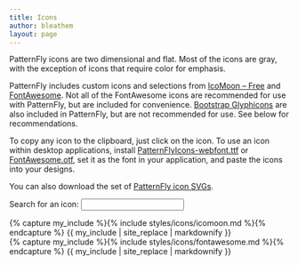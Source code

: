 ```yaml
---
title: Icons
author: bleathem
layout: page
---
```

PatternFly icons are two dimensional and flat. Most of the icons are gray, with the exception of icons that require color for emphasis.

PatternFly includes custom icons and selections from [IcoMoon &#8211; Free][1] and [FontAwesome][2]. Not all of the FontAwesome icons are recommended for use with PatternFly, but are included for convenience. [Bootstrap Glyphicons][3] are also included in PatternFly, but are not recommended for use. See below for recommendations.

To copy any icon to the clipboard, just click on the icon. To use an icon within desktop applications, install [PatternFlyIcons-webfont.ttf][4] or [FontAwesome.otf][5], set it as the font in your application, and paste the icons into your designs.

You can also download the set of [PatternFly icon SVGs][6].

Search for an icon: <input type="text" id="icon-search"/>

<div class="row icons">
  <div class="col-sm-6 col-md-6 icomoon">
{% capture my_include %}{% include styles/icons/icomoon.md %}{% endcapture %}
{{ my_include | site_replace | markdownify }}
  </div>
  <div class="col-sm-6 col-md-6">
{% capture my_include %}{% include styles/icons/fontawesome.md %}{% endcapture %}
{{ my_include | site_replace | markdownify }}
  </div>
</div>

<style>
.post_content h2[id], .post_content h3[id], .post_content h4[id], .post_content h5[id], .post_content p[id] {
  margin-top: 0;
  padding-top: 0;
}

.icons table {
  /*width: auto;*/
}

.icons table td:nth-child(1) {
  width: 5rem;
}
</style>

<script>
  $('table td:nth-child(3),th:nth-child(3)').hide();
  $('td').tooltip({container: 'body'}).attr('title', 'Copy to clipboard').tooltip('fixTitle');
  var clipboard = new Clipboard('td', {
    text: function (trigger) {
      var icon = trigger.querySelector('.pficon, .fa');
      console.log(icon)
      if (icon) {
        var content = window.getComputedStyle(icon, ':before').getPropertyValue('content')
        return content.replace(/"/g, '');
      } else {
        return trigger.innerText;
      }
    }
  });
  clipboard.on('success', function (e) {
    $(e.trigger)
      .attr('title', 'Copied!')
      .tooltip('fixTitle')
      .tooltip('show')
      .attr('title', 'Copy to clipboard')
      .tooltip('fixTitle')
    e.clearSelection()
  });
  clipboard.on('error', function (e) {
    var fallbackMsg = /Mac/i.test(navigator.userAgent) ? 'Press \u2318C to copy' : 'Press Ctrl-C to copy'
    $(e.trigger)
      .attr('title', fallbackMsg)
      .tooltip('fixTitle')
      .tooltip('show')
      .attr('title', 'Copy to clipboard')
      .tooltip('fixTitle')
  });
  $('#icon-search').on('input', function() {
    var text = this.value;
    $('.icons .table tr').each(function() {
      var child = this.children[1];
      var show = text.length === 0 || child.nodeName === 'TH' || child.innerText.indexOf(text) >= 0;
      if (show) {
        $(this).show(100);
      } else {
        $(this).hide(100);
      }
    })
  })
</script>


 [1]: http://icomoon.io/#icons
 [2]: http://fontawesome.io/icons/
 [3]: http://getbootstrap.com/components/#glyphicons
 [4]: https://github.com/patternfly/patternfly/raw/master-dist/dist/fonts/PatternFlyIcons-webfont.ttf
 [5]: https://github.com/patternfly/patternfly/raw/master-dist/dist/fonts/FontAwesome.otf
 [6]: https://rawgit.com/patternfly/patternfly-design/master/styles/icons/patternfly-svg-icons.zip